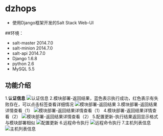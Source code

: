 # dzhops   
+ 使用Django框架开发的Salt Stack Web-UI   

##环境：   
+ salt-master 2014.7.0     
+ salt-minion 2014.7.0      
+ salt-api 2014.7.0     
+ Django 1.6.8     
+ python 2.6     
+ MySQL 5.5  
  
## 功能介绍
1.**认证信息**
![认证信息](https://github.com/Hasal/picture/blob/master/dzhops_pic/au.png)
2.模块部署-返回结果，蓝色表示执行成功，红色表示有失败存在，可以点击标签查看详细情况
![模块部署-返回结果](https://github.com/Hasal/picture/blob/master/dzhops_pic/deploy.png)
3.模块部署-返回结果详情查看（1）
![模块部署-返回结果详情查看（1）](https://github.com/Hasal/picture/blob/master/dzhops_pic/deploy-dec-1.png)
4.模块部署-返回结果详情查看（2）
![模块部署-返回结果详情查看（2）](https://github.com/Hasal/picture/blob/master/dzhops_pic/deploy-dec-2.png)
5.配置更新-执行结果返回显示格式与模块部署相似
![配置更新](https://github.com/Hasal/picture/blob/master/dzhops_pic/config_update.png)
6.远程命令执行
![远程命令执行](https://github.com/Hasal/picture/blob/master/dzhops_pic/exec.png)
7.主机列表信息
![主机列表信息](https://github.com/Hasal/picture/blob/master/dzhops_pic/server_list.png)
